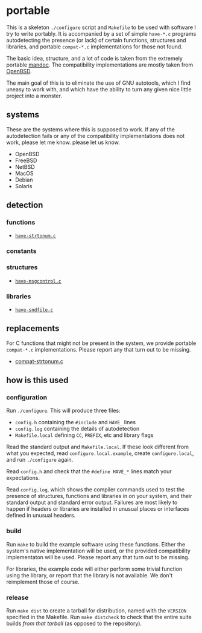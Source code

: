# portable

This is a skeleton `./configure` script and `Makefile`
to be used with software I try to write portably.
It is accompanied by a set of simple `have-*.c` programs autodetecting
the presence (or lack) of certain functions, structures and libraries,
and portable `compat-*.c` implementations for those not found.

The basic idea, structure, and a lot of code is taken from
the extremely portable [mandoc](http://mandoc.bsd.lv/).
The compatibility implementations are mostly taken from
[OpenBSD](http://cvsweb.openbsd.org/).

The main goal of this is to eliminate the use of GNU autotools,
which I find uneasy to work with, and which have the ability
to turn any given nice little project into a monster.

## systems

These are the systems where this is supposed to work.
If any of the autodetection fails or any of the compatibility
implementations does not work, please let me know.
please let us know.

* OpenBSD
* FreeBSD
* NetBSD
* MacOS
* Debian
* Solaris

## detection

### functions

* [`have-strtonum.c`](have-strtonum.c)

### constants

### structures

* [`have-msgcontrol.c`](have-msgcontrol.c)

### libraries

* [`have-sndfile.c`](have-sndfile.c)

## replacements

For C functions that might not be present in the system,
we provide portable `compat-*.c` implementations.
Please report any that turn out to be missing.

* [compat-strtonum.c](compat-strtonum.c)

## how is this used

### configuration

Run `./configure`. This will produce three files:

* `config.h` containing the `#include` and `HAVE_` lines
* `config.log` containing the details of autodetection
* `Makefile.local` defining `CC`, `PREFIX`, etc and library flags

Read the standard output and `Makefile.local`.
If these look different from what you expected,
read `configure.local.example`, create `configure.local`,
and run `./configure` again.

Read `config.h` and check that the `#define HAVE_*` lines
match your expectations.

Read `config.log`, which shows the compiler commands used to test
the presence of structures, functions and libraries in on your system,
and their standard output and standard error output.
Failures are most likely to happen
if headers or libraries are installed in unusual places
or interfaces defined in unusual headers.

### build

Run `make` to build the example software using these functions.
Either the system's native implementation will be used,
or the provided compatibility implementaton will be used.
Please report any that turn out to be missing.

For libraries, the example code will either perform some
trivial function using the library, or report that the library
is not available. We don't reimplement those of course.

### release

Run `make dist` to create a tarball for distribution,
named with the `VERSION` specified in the Makefile.
Run `make distcheck` to check that the entire suite
builds *from that tarball* (as opposed to the repository).

